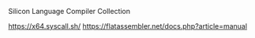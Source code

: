 Silicon Language Compiler Collection

https://x64.syscall.sh/
https://flatassembler.net/docs.php?article=manual
